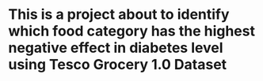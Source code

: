 # This is a project about to identify which food category has the highest negative effect in diabetes level using Tesco Grocery 1.0 Dataset
